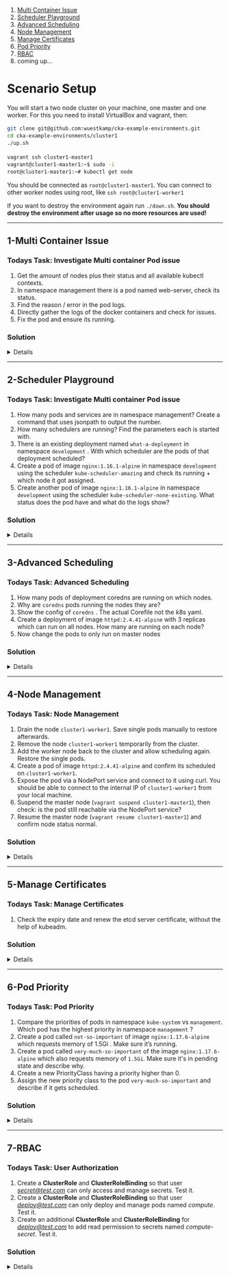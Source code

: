 1. [Multi Container Issue](##1-Multi-Container-Issue)
2. [Scheduler Playground](##2-Scheduler-Playground)
3. [Advanced Scheduling](##3-Advanced-Scheduling)
4. [Node Management](##4-Node-Management)
5. [Manage Certificates](##5-Manage-Certificates)
6. [Pod Priority](##6-Pod-Priority)
7. [RBAC](##7-RBAC)
8. coming up…

# Scenario Setup
You will start a two node cluster on your machine, one master and one worker. For this you need to install VirtualBox and vagrant, then:

```bash
git clone git@github.com:wuestkamp/cka-example-environments.git
cd cka-example-environments/cluster1
./up.sh

vagrant ssh cluster1-master1
vagrant@cluster1-master1:~$ sudo -i
root@cluster1-master1:~# kubectl get node
```

You should be connected as `root@cluster1-master1`. You can connect to other worker nodes using root, like `ssh root@cluster1-worker1`

If you want to destroy the environment again run `./down.sh`. **You should destroy the environment after usage so no more resources are used!**

---

## 1-Multi Container Issue
### Todays Task: Investigate Multi container Pod issue

1. Get the amount of nodes plus their status and all available kubectl contexts.
2. In namespace management there is a pod named web-server, check its status.
3. Find the reason / error in the pod logs.
4. Directly gather the logs of the docker containers and check for issues.
5. Fix the pod and ensure its running.

### Solution
<details>
The following commands will be executed as `root@cluster1-master1`:

```bash
alias k=kubectl
```

1. We are connected to a new cluster, so first we get an overview:

```bash
k get node # should show one master and one worker
k config get-contexts # only one context
```

2.

```bash
k -n management get pod # there are other resources
k -n management get pod web-server # shows ERROR
k -n management describe pod web-server # doesn't show much
```

3.

```bash
k -n management logs web-server -c nginx # nothing
k -n management logs web-server -c httpd
```

The logs from the httpd container show:

```bash
(98)Address in use: AH00072: make_sock: could not bind to address 0.0.0.0:80
```

The error is that both container try to bind port 80 and in a pod, all containers share the same linux kernel network namespace, hence this is not possible.

4.

For this we need to check where the pod is scheduled:

```bash
k -n management get pod web-server -o wide
```

Its schedule on cluster1-worker1 , so we ssh into it:

```bash
ssh root@cluster1-worker1
root@cluster1-worker1:~# docker ps | grep web-server
```

This lists the pause container which is always created for a pod and the nginx container.

```bash
# use the nginx container ID
root@cluster1-worker1:~# docker logs e212e6b1788f
```

This shows the same empty response as using `k -n management logs web-server -c nginx`.

The httpd could not be created hence we cannot gather logs. But we can check docker events:

```bash
docker events --until 0m | grep web-server
docker events --until 0m | grep web-server | grep die
```

This shows us some information about the container creation and deletion.

5.

Well, this was a bit of a broad request :) First of all there should probably never be nginx+httpd in one pod, as both do the same thing as they are webserver.

We could try to run one of the containers on a different port but this would require to add and alter the default configuration.

### Clean up
**Run**: `./down.sh`

</details>

---

## 2-Scheduler Playground
### Todays Task: Investigate Multi container Pod issue
1. How many pods and services are in namespace management? Create a command that uses jsonpath to output the number.
2. How many schedulers are running? Find the parameters each is started with.
3. There is an existing deployment named `what-a-deployment` in namespace `development` . With which scheduler are the pods of that deployment scheduled?
4. Create a pod of image `nginx:1.16.1-alpine` in namespace `development` using the scheduler `kube-scheduler-amazing` and check its running + which node it got assigned.
5. Create another pod of image `nginx:1.16.1-alpine` in namespace `development` using the scheduler `kube-scheduler-none-existing`. What status does the pod have and what do the logs show?

### Solution
<details>
The following commands will be executed as `root@cluster1-master1`:

```bash
alias k=kubectl
```

1.

```bash
k -n management get pod,svc # we can manually count
```

But to do some jsonpath magic:

```bash
k -n management get pod,svc -o jsonpath="{range .items[*]}{.metadata.name}{'\n'}" | wc -l
```

we see 13 pods and services.

2.

```bash
k -n kube-system get pod | grep scheduler
```

We see two pods, `kube-scheduler-amazing-cluster1-master1` and `kube-scheduler-cluster1-master1`. On the suffix we can see that these are static pods, hence:

```bash
/etc/kubernetes/manifests/kube-scheduler-amazing.yaml
/etc/kubernetes/manifests/kube-scheduler.yaml
```

These files contain the requested parameters for the schedulers. Notice that this is the default manifests directory for a kubelet to look for static pods, this can be changed by passing a parameter to the kubelet.

3.

```bash
k -n development get deploy what-a-deployment -o yaml
k -n development get deploy what-a-deployment -o yaml | grep scheduler
```

=> default-scheduler

4.

```bash
k run pod --image=nginx:1.16.1-alpine --dry-run=client -o yaml > pod.yaml
vim pod.yaml
```

Change the yaml to:

```yaml
apiVersion: v1
kind: Pod
metadata:
  creationTimestamp: null
  labels:
    run: pod
  name: pod
  namespace: development # here
spec:
  schedulerName: kube-scheduler-amazing # and here
  containers:
  - image: nginx:1.16.1-alpine
    name: pod
    resources: {}
  dnsPolicy: ClusterFirst
  restartPolicy: Always
status: {}
```

Then create and check the assigned node:

```bash
k -f pod.yaml create
k -n development get pod -o wide # show assigned node
k -n development get pod pod -o yaml | grep scheduler
```

=> kube-scheduler-amazing

Great, the scheduler works.

5.

```bash
k run pod2 --image=nginx:1.16.1-alpine --dry-run=client -o yaml > pod2.yaml
```

Alter the yaml to use `kube-scheduler-none-existing` and and correct namespace. Then run it and the check the status and logs:

```bash
k -f pod2.yaml create
k -n development get pod pod2 -o wide # no node assigned
k -n development describe pod pod2
```

Logs are not available because the container didn’t even get started. Describe actually shows nothing regarding the missing scheduler. If we find a PENDING pod and have to investigate we would need to dive into the yaml.

### Clean up

**Run**: `./down.sh`

</details>

---

## 3-Advanced Scheduling
### Todays Task: Advanced Scheduling

1. How many pods of deployment coredns are running on which nodes.
2. Why are `coredns` pods running the nodes they are?
3. Show the config of `coredns` . The actual Corefile not the k8s yaml.
4. Create a deployment of image `httpd:2.4.41-alpine` with 3 replicas which can run on all nodes. How many are running on each node?
5. Now change the pods to only run on master nodes

### Solution
<details>
The following commands will be executed as `root@cluster1-master1`:

```bash
alias k=kubectl
```

1.

```bash
k get pod --all-namespaces | grep coredns # two pods
k get pod --all-namespaces -o wide | grep coredns # both on master
```

Next we check how these pods are created:

```bash
k -n kube-system get all | grep coredns # deployment!
```

So we have two pods because of the amount of replicas defined in the deployment.

2.

But why are both running on the master node, and only the master?

```bash
k -n kube-system get pod coredns-5644d7b6d9-4hp5t -o yaml | grep tolerations -A 20
```

Here we see the pods have a toleration to run on master, but this only means that they **can** run on a master node. There is no node selector or something else set to control that they **have to** run on a master node.

The reason here is simply that during cluster creation the `coredns` deployment was created before the worker node was ready. You can delete pod:

```bash
k -n kube-system delete pod coredns-5644d7b6d9-4hp5t coredns-5644d7b6d9-fswhw
```

which should result in one on the master and one on the worker node.

3.

It uses a configmap to manage the config:

```bash
k -n kube-system get cm coredns -o yaml
```

4.

```bash
k create deploy deploy --image=httpd:2.4.41-alpine -o yaml --dry-run=client > deploy.yaml
vim deploy.yaml
```

Add the master toleration:

```yaml
apiVersion: apps/v1
kind: Deployment
metadata:
  creationTimestamp: null
  labels:
    app: deploy
  name: deploy
spec:
  replicas: 3 # here
  selector:
    matchLabels:
      app: deploy
  strategy: {}
  template:
    metadata:
      creationTimestamp: null
      labels:
        app: deploy
    spec:
      containers:
      - image: httpd:2.4.41-alpine
        name: httpd
        resources: {}
      tolerations: # also here
      - effect: NoSchedule # also here
        key: node-role.kubernetes.io/master # also here
status: {}
```

Then run:

```bash
k -f deploy.yaml create
k get pod -l app=deploy -o wide
```

In my case: 2 on master and 1 on worker node. If no pod get’s scheduled on the worker you could set the `.spec.template.spec.nodeName` to `cluster1-worker1` to see that a pod can still run on a worker.

5.

Alter the yaml to:

```yaml
apiVersion: apps/v1
kind: Deployment
metadata:
  creationTimestamp: null
  labels:
    app: deploy
  name: deploy
spec:
  replicas: 3
  selector:
    matchLabels:
      app: deploy
  strategy: {}
  template:
    metadata:
      creationTimestamp: null
      labels:
        app: deploy
    spec:
      containers:
      - image: httpd:2.4.41-alpine
        name: httpd
        resources: {}
      tolerations:
      - effect: NoSchedule
        key: node-role.kubernetes.io/master
      nodeSelector: # here
        node-role.kubernetes.io/master: "" # here
status: {}
```

Now all 3 are running on the master node.

### Clean up

**Run**: `./down.sh`

</details>

---

## 4-Node Management
### Todays Task: Node Management

1. Drain the node `cluster1-worker1`. Save single pods manually to restore afterwards.
2. Remove the node `cluster1-worker1` temporarily from the cluster.
3. Add the worker node back to the cluster and allow scheduling again. Restore the single pods.
4. Create a pod of image `httpd:2.4.41-alpine` and confirm its scheduled on `cluster1-worker1`.
5. Expose the pod via a NodePort service and connect to it using curl. You should be able to connect to the internal IP of `cluster1-worker1` from your local machine.
6. Suspend the master node (`vagrant suspend cluster1-master1`), then check: is the pod still reachable via the NodePort service?
7. Resume the master node (`vagrant resume cluster1-master1`) and confirm node status normal.

### Solution
<details>

The following commands will be executed as `root@cluster1-master1`:

```bash
alias k=kubectl
```

1.

```bash
k get node # one master one worker
k drain cluster1-worker1
```

An error is displayed. **BUT** the node is now already marked as SchedulingDisabled so new pods couldn’t get scheduled!

We can use `--ignore-daemonsets` to kill pods of DaemonSets, but there are two pods not controlled by controller resources:

```bash
error: cannot delete Pods not managed by ReplicationController, ReplicaSet, Job, DaemonSet or StatefulSet (use --force to override): management/important-pod, management/web-server
```

So we export those:

```bash
k -n management get pod important-pod -o yaml --export > important-pod.yaml
k -n management get pod web-server -o yaml --export > web-server.yaml
```

I know the --export flag has been marked deprecated, but I don’t see a good alternative as of now. Else we need to clean the yaml configs ourselves.

And run:

```bash
k drain cluster1-worker1 --ignore-daemonsets --force
k get pod --all-namespaces # various PENDING states
```

2.

To remove the worker node stop the kubelet :

```bash
ssh cluster1-worker1
root@cluster1-worker1:~# service kubelet stop
root@cluster1-worker1:~# exit
```

Then we check the node status, **give it a minute or two**:

```bash
k get node
```

We should see cluster1-worker1 marked as NotReady,SchedulingDisabled.

3.

We add the node back to the cluster:

```bash
ssh cluster1-worker1
root@cluster1-worker1:~# service kubelet start
root@cluster1-worker1:~# exit
```

Then we check back:

```bash
k get node # should show Ready,SchedulingDisabled
k uncordon cluster1-worker1
k get node # back to normal
```

Restore the single pods:

```bash
k -n management -f important-pod.yaml create
k -n management -f web-server.yaml create
k get pod --all-namespaces -o wide
```

This should show all pods are RUNNING again. The pod `web-server` might still be in an ERROR state, this was handled in [part 1](##Multi-Container-Issue).

4.

```bash
k run pod --image=httpd:2.4.41-alpine
k get pod pod -o wide
```

Working, scheduled on cluster1-worker1 .

5.

```bash
k expose -h
k expose pod pod -h
k expose pod pod --port 80 --type=NodePort
k get svc pod # find node port
k get node -o wide # find node internal IP
```

And connect from your main machine:

```plain
➜ curl 192.168.101.201:30801
<html><body><h1>It works!</h1></body></html>
```

Awesome. Check my explanation of NodePort and the other Kubernetes Services if you need a refresh.

6.

Log out and run from your main machine:

```bash
➜ vagrant suspend cluster1-master1
```

`vagrant suspend` saves the current state of the virtual machine on disk, no more ram used.

Then check the NodePort service again:

```plain
➜ curl 192.168.101.201:30801
<html><body><h1>It works!</h1></body></html>
```

Still working!

That’s one great thing about Kubernetes, the current state is implemented on all worker nodes. Like the services are implemented via the kube-proxy which runs on all workers. If the master (or all masters) are down, like during an upgrade, the cluster still runs normally.

**BUT** controllers are running on master nodes which means resources like Deployment or HorizontalPodAutoscalers will not work any longer. Also the api-server is not reachable so we couldn’t apply changes.

7.

Let’s boot the master up again:

```bash
➜ vagrant resume cluster1-master1
➜ vagrant ssh cluster1-master1
sudo -i
k get node
```

Wonderful.

### Clean up
**Run**: `./down.sh`

</details>

---

## 5-Manage Certificates
### Todays Task: Manage Certificates

1. Check the expiry date and renew the etcd server certificate, without the help of kubeadm.

### Solution
<details>

The following commands will be executed as `root@cluster1-master1`:

```bash
alias k=kubectl
```

1.

First we check how etcd is setup:

```bash
ps aux | grep etcd # there is a process
ps -o ppid= -p 6765 # find the parent
ps aux | grep 6663 # shows parent is containerd
```

So etcd must be running using docker:

```bash
k -n kube-system get pod | grep etcd # static pod!
vim /etc/kubernetes/manifests/etcd.yaml
```

Let’s find the wanted certificate:

```yaml
...
spec:
  containers:
  - command:
    - etcd
    - --advertise-client-urls=https://192.168.101.101:2379
    - --cert-file=/etc/kubernetes/pki/etcd/server.crt # here
    - --client-cert-auth=true
    - --data-dir=/var/lib/etcd
    - --initial-advertise-peer-urls=https://192.168.101.101:2380
    - --initial-cluster=cluster1-master1=https://192.168.101.101:2380
    - --key-file=/etc/kubernetes/pki/etcd/server.key
    - --listen-client-urls=https://127.0.0.1:2379,https://192.168.101.101:2379
    - --listen-metrics-urls=http://127.0.0.1:2381
    - --listen-peer-urls=https://192.168.101.101:2380
    - --name=cluster1-master1
    - --peer-cert-file=/etc/kubernetes/pki/etcd/peer.crt
    - --peer-client-cert-auth=true
    - --peer-key-file=/etc/kubernetes/pki/etcd/peer.key
    - --peer-trusted-ca-file=/etc/kubernetes/pki/etcd/ca.crt
    - --snapshot-count=10000
    - --trusted-ca-file=/etc/kubernetes/pki/etcd/ca.crt
...
```

Head to the Kubernetes Docs and search for “openssl” to find example commands!

Also helpful here: https://github.com/mmumshad/kubernetes-the-hard-way/blob/master/docs/04-certificate-authority.md

Check the expiry date:

```bash
openssl x509  -noout -text -in /etc/kubernetes/pki/etcd/server.crt
```

Start the renewal:

```bash
cd /etc/kubernetes/pki/etcd
mv server.crt server.crt.old
```

Create an openssl config:

```bash
cat > openssl-etcd.cnf <<EOF
[req]
req_extensions = v3_req
distinguished_name = req_distinguished_name
[req_distinguished_name]
[ v3_req ]
basicConstraints = CA:FALSE
keyUsage = nonRepudiation, digitalSignature, keyEncipherment
subjectAltName = @alt_names
[alt_names]
DNS.1 = cluster1-master1
DNS.2 = localhost
IP.1 = 192.168.101.101
IP.2 = 127.0.0.1
IP.3 = 0:0:0:0:0:0:0:1
EOF
```

This creates the config necessary for creating the CSR. The IP addresses and DNS were displayed when checking the expiration date. Next we create the CSR:

```bash
openssl req -new -key server.key -subj "/CN=cluster1-master1" -out server.csr -config openssl-etcd.cnf
```

We use the same CN as in the old certificate. And we create the new CRT by signing the CSR:

```bash
openssl x509 -req -in server.csr -CA ca.crt -CAkey ca.key -CAcreateserial  -out server.crt -extensions v3_req -extfile openssl-etcd.cnf -days 10000
```

And check the new expiration:

```bash
openssl x509  -noout -text -in /etc/kubernetes/pki/etcd/server.crt
```

Restart etcd and make sure everything still works:

```bash
cd /etc/kubernetes/manifests
mv etcd.yaml ..
sleep 5
mv ../etcd.yaml .
```

Wait a minute or two for the api-server to be back up and ready, then:

```bash
k get node,pod # should be back to normal!
```

### Clean up
**Run**: `./down.sh`


</details>

---

## 6-Pod Priority
### Todays Task: Pod Priority

1. Compare the priorities of pods in namespace `kube-system` vs `management`. Which pod has the highest priority in namespace `management` ?
2. Create a pod called `not-so-important` of image `nginx:1.17.6-alpine` which requests memory of 1.5Gi . Make sure it’s running.
3. Create a pod called `very-much-so-important` of the image `nginx:1.17.6-alpine` which also requests memory of `1.5Gi`. Make sure it's in pending state and describe why.
4. Create a new PriorityClass having a priority higher than 0.
5. Assign the new priority class to the pod `very-much-so-important` and describe if it gets scheduled.

### Solution
<details>

The following commands will be executed as `root@cluster1-master1`:

```bash
alias k=kubectl
```

1.

```bash
k -n kube-system get pod -o yaml | grep -i priority
k -n management get pod -o yaml | grep -i priority
```

We can see that the majority of pods in `kube-system` have a PriorityClass set and the priority of 2000000000 or 2000001000.

In namespace `management` only one pod has a class and priority higher 0. Let’s see which one:

```bash
k -n management get pod -o jsonpath='{range .items[*]}{.metadata.name} - {.spec.priorityClassName}{"\n"}'
```

It’s important-pod. Who would’ve guessed :)

2.

```bash
k run not-so-important --image=nginx:1.17.6-alpine -o yaml --dry-run=client > not-so-imporant.yml
vim not-so-imporant.yml
```

Add the memory request:

```yaml
apiVersion: v1
kind: Pod
metadata:
  creationTimestamp: null
  labels:
    run: not-so-important
  name: not-so-important
spec:
  containers:
  - image: nginx:1.17.6-alpine
    name: not-so-important
    resources: # here
      requests: # here
        memory: 1.5Gi # here
  dnsPolicy: ClusterFirst
  restartPolicy: Never
status: {}
```

And create it:

```bash
k -f not-so-imporant.yml create
k get pod # shows it's scheduled and Running
```

3.

```bash
cp not-so-imporant.yml very-much-so-important.yaml
vim very-much-so-important.yaml
```

Change the name and labels of the pod to very-much-so-important and create it:

```bash
k -f very-much-so-important.yaml create
```

![Pending](very-much-so-important.png "Pending")

*Pending*

So we run `k describe pod very-much-so-important`:

```plain
0/2 nodes are available: 1 Insufficient memory, 1 node(s) had taints that the pod didn't tolerate.
```

The worker node has only `2Gi` of memory, so it cannot schedule both pods, because each requests `1.5Gi`. Right now it's first come first serve because both have the same priority.

4.

We create a new PriorityClass:

```yaml
apiVersion: scheduling.k8s.io/v1
kind: PriorityClass
metadata:
  name: very-much-so-important
value: 0000500
preemptionPolicy: Never
globalDefault: false
description: 'very much so important'
```

5.

Then we set that new PriorityClass for the second pod:

```yaml
apiVersion: v1
kind: Pod
metadata:
  creationTimestamp: null
  labels:
    run: very-much-so-important
  name: very-much-so-important
spec:
  containers:
  - image: nginx:1.17.6-alpine
    name: very-much-so-important
    resources:
      requests:
        memory: 1.5Gi
  dnsPolicy: ClusterFirst
  restartPolicy: Never
  priorityClassName: very-much-so-important # here
status: {}
```

Then re-create that pod:

```bash
k -f very-much-so-important.yaml delete
k -f very-much-so-important.yaml create
```

We will see the `not-so-important` pod gets terminated where the `very-much-so-important` pod gets created.

![very-much-so-important](very-much-so-important2.png "very-much-so-important")

Awesome, hands-on pod priority experience!

### Clean up
**Run**: `./down.sh`

</details>

---

## 7-RBAC
### Todays Task: User Authorization

1. Create a **ClusterRole** and **ClusterRoleBinding** so that user *secret@test.com* can only access and manage secrets. Test it.
2. Create a **ClusterRole** and **ClusterRoleBinding** so that user *deploy@test.com* can only deploy and manage pods named *compute*. Test it.
3. Create an additional **ClusterRole** and **ClusterRoleBinding** for *deploy@test.com* to add read permission to secrets named *compute-secret*. Test it.

### Solution
<details>

The following commands will be executed as `root@cluster1-master1`:

```bash
alias k=kubectl
```

1. *secret@test.com*

```bash
k create clusterrole -h
k create clusterrole secret --verb="*" --resource=secret
k create clusterrolebinding -h
k create clusterrolebinding secret --user=secret@test.com --clusterrole=secret
k auth can-i create secret --as secret@test.com # yes
k auth can-i "*" secret --as secret@test.com # yes
```

2. *deploy@test.com* pod

```bash
k create clusterrole deploy --verb="*" --resource=pods --resource-name=compute
k create clusterrolebinding deploy --user=deploy@test.com --clusterrole=deploy
k auth can-i "*" pod/compute --as deploy@test.com # yes
k auth can-i "*" pod/other-name --as deploy@test.com # no
```

3. *deploy@test.com* secret

```bash
k create clusterrole deploy-secrets --verb="get" --resource=secrets --resource-name=compute-secret
k create clusterrolebinding deploy-secrets --user deploy@test.com --clusterrole=deploy-secrets
k auth can-i get secrets --as deploy@test.com # no
k auth can-i get secrets/compute-secret --as deploy@test.com # yes
k auth can-i delete secrets/compute-secret --as deploy@test.com # no
```

**End**

RBAC is a complex topic! It might be a good idea to start in simple reproducible steps to dive into it.

### Clean up
**Run**: `./down.sh`

</details>
